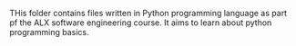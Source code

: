 THis folder contains files written in Python programming language
as part pf the ALX software engineering course. It aims to learn about python programming basics.
